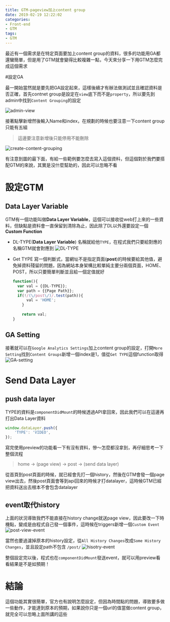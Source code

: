 ```yaml
---
title: GTM-pageview加上content group
date: 2019-02-19 12:22:02
categories:
- Front-end
- GTM
tags:
- GTM
---
```


最近有一個需求是在特定頁面要加上content group的資料，很多的功能用GA都還蠻簡單，但是用了GTM就會變得比較複雜一點，今天來分享一下用GTM怎麼完成這個需求

<!-- more -->

#設定GA

最一開始當然就是要先把GA設定起來，這樣後續才有辦法做測試並且確認資料是否正確，首先contnet group是設定在`view`底下而不是`property`，所以要先到admin中找到`Content Grouping`的設定

![admin-view](admin-view.png)

接著點擊新增然後輸入Name和index，在規劃的時候也要注意一下content group只能有五組

> 這邊要注意新增後只能停用不能刪除

![create-content-grouping](create-content-grouping.png)

有注意到圖的最下面，有給一些範例要怎麼去寫入這個資料，但這個對於我們要搭配GTM的來說，其實是沒什麼幫助的，因此可以忽略不看

# 設定GTM

## Data Layer Variable

GTM有一個功能叫做**Data Layer Variable**，這個可以接收從web打上來的一些資料，但缺點是資料會一直保留到清除為止，因此除了DL以外還要設定一個**Custom Function**

* DL-TYPE(**Data Layer Variable**)
  名稱就給他`TYPE`，在程式我們只要給對應的名稱GTM就會對應到
  ![DL-TYPE](DL-TYPE.png)

* Get TYPE
  寫一個判斷式，當網址不是指定頁面(**post**)的時候要給其他值，避免掉資料殘留的問題，因為網站本身架構比較單純主要分兩個頁面，HOME、POST，所以只要簡單判斷並且給一個定值就好

  ```javascript
  function(){
  	var val = {{DL-TYPE}};
  	var path = {{Page Path}};
  	if(!/(\/post\/)/.test(path)){
        val = 'HOME';
      }
      
      return val;
  }
  ```

## GA Setting

接著就可以在`Google Analytics Settings`加上content group的設定，打開`More Setting`找到`Content Groups`新增一個index是1，值從`Get TYPE`這個function取得
![GA-setting](GA-setting.png)

# Send Data Layer

## push data layer

TYPE的資料是`componentDidMount`的時候透過API拿回來，因此我們可以在這邊再打出Data Layer資料

```javascript
window.dataLayer.push({
    'TYPE': 'VIDEO',
});
```

寫完使用preview的功能看一下有沒有資料，慘～怎麼都沒拿到，再仔細思考一下整個流程

> home -> (page view) -> post -> (send data layer)

從首頁到post頁面的時候，就已經會先打一個history，然後在GTM會發一個page view出去，然後post頁面會等到api回來的時候才打datalayer，這時候GTM已經把資料送出去根本不會包含datalayer

## event取代history

上面的狀況導致我們不能直接在history change就送page view，因此要改一下時機點，變成是由程式自己發一個事件，這時候在triggers新增一個`Custom Event`
![post-view-event](post-view-event.png)

當然也要過濾掉原本的history設定，從`All History Changes`改成`Some History Changes`，並且設定path不包含 `/post/`
![hisotry-event](hisotry-event.png)

整個設定完以後，程式也在`componentDidMount`發送event，就可以用preview看看結果是不是如預期！

# 結論

這個功能其實很簡單，官方也有說明怎麼設定，但因為時間點的問題，導致要多做一些動作，才能達到原本的預期，如果說你只是一個url的值當做content group，就完全可以忽略上面所講的這些